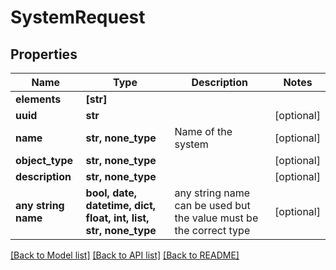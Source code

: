# SystemRequest


## Properties
Name | Type | Description | Notes
------------ | ------------- | ------------- | -------------
**elements** | **[str]** |  | 
**uuid** | **str** |  | [optional] 
**name** | **str, none_type** | Name of the system | [optional] 
**object_type** | **str, none_type** |  | [optional] 
**description** | **str, none_type** |  | [optional] 
**any string name** | **bool, date, datetime, dict, float, int, list, str, none_type** | any string name can be used but the value must be the correct type | [optional]

[[Back to Model list]](../README.md#documentation-for-models) [[Back to API list]](../README.md#documentation-for-api-endpoints) [[Back to README]](../README.md)


